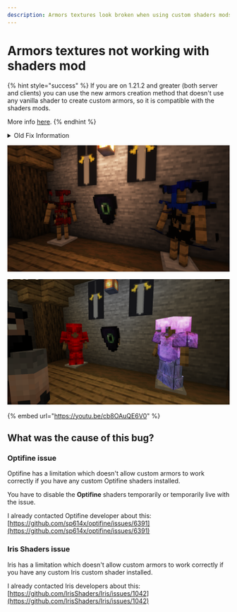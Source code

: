 ```yaml
---
description: Armors textures look broken when using custom shaders mods (1.17+)
---
```


# Armors textures not working with shaders mod

{% hint style="success" %}
If you are on 1.21.2 and greater (both server and clients) you can use the new armors creation method that doesn't use any vanilla shader to create custom armors, so it is compatible with the shaders mods.

More info [here](../plugin-usage/adding-content/armors.md).
{% endhint %}

<details>

<summary>Old Fix Information</summary>

{% hint style="warning" %}
**This bug has a workaround fix in ItemsAdder 3.0.3**

**Note:** this fix requires you to have **Optifine** or a **CIT mod** equivalent (like **CIT Resewn**) installed in your game.

If you see broken textures make sure you are using ItemsAdder 3.0.3 or a more recent version.\
Also make sure you regenerated your resourcepack using `/iazip` (and read the [hosting tutorial](../plugin-usage/resourcepack-hosting/) if needed).
{% endhint %}

{% hint style="danger" %}
**Optifine** 1.19.3 and 1.19.4 are currently bugged and I cannot do anything about that.\
They don't support my fix.\
We have to wait the developer of **Optifine** to fix that issue.

This is not my fault.
{% endhint %}

</details>

![](../.gitbook/assets/armor_shader_bug_1.png)

![](../.gitbook/assets/144463413-21137314-66a3-41de-a834-9c6063e65e83.png)

{% embed url="https://youtu.be/cb8OAuQE6V0" %}

## What was the cause of this bug?

### Optifine issue

Optifine has a limitation which doesn't allow custom armors to work correctly if you have any custom Optifine shaders installed.

You have to disable the **Optifine** shaders temporarily or temporarily live with the issue.

I already contacted Optifine developer about this: [https://github.com/sp614x/optifine/issues/6391](https://github.com/sp614x/optifine/issues/6391)

### Iris Shaders issue

Iris has a limitation which doesn't allow custom armors to work correctly if you have any custom Iris custom shader installed.

I already contacted Iris developers about this: [https://github.com/IrisShaders/Iris/issues/1042](https://github.com/IrisShaders/Iris/issues/1042)
